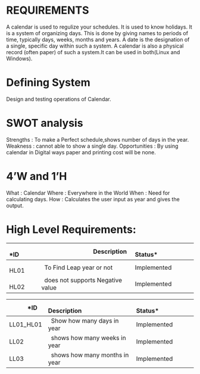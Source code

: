# REQUIREMENTS

A calendar is used to regulize your schedules. It is used to know holidays. It is a system of organizing days. This is done by giving names to periods of time, typically days, weeks, months and years. A date is the designation of a single, specific day within such a system. A calendar is also a physical record (often paper) of such a system.It can be used in both(Linux and Windows).


# Defining System

Design and testing operations of Calendar.


# SWOT analysis

Strengths       : To make a Perfect schedule,shows number of days in the year.
Weakness        : cannot able to show a single day.
Opportunities   : By using calendar in Digital ways paper and printing cost will be none.


# 4’W and 1’H

What   : Calendar
Where  : Everywhere in the World
When   : Need for calculating days.
How    : Calculates the user input as year and gives the output.


# High Level Requirements:

|`      `*ID|`                 `Description|`            `Status*|
| :- | :- | :- |
|`    `HL01|` `To Find Leap year or not| Implemented |
|`    `HL02|` `does not supports Negative value| Implemented |

|`      `*ID|`                 `Description|`            `Status*|
| :- | :- | :- |
|LL01\_HL01|` `Show how many days in year| Implemented |
|LL02|` `shows how many weeks in year| Implemented |
|LL03|` `shows how many months in year| Implemented |


